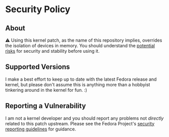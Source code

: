 # Security Policy

## About

:warning: Using this kernel patch, as the name of this repository implies, overrides the isolation of devices in memory.  You should understand the [potential risks](https://vfio.blogspot.com/2014/08/iommu-groups-inside-and-out.html) for security and stability before using it.

## Supported Versions

I make a best effort to keep up to date with the latest Fedora release and kernel, but please don't assume this is anything more than a hobbyist tinkering around in the kernel for fun. :)

## Reporting a Vulnerability

I am not a kernel developer and you should report any problems not _directly_ related to this patch upstream.  Please see the Fedora Project's [security reporting guidelines](https://fedoraproject.org/wiki/Security_Bugs#Reporting_a_Security_Vulnerability) for guidance.  
